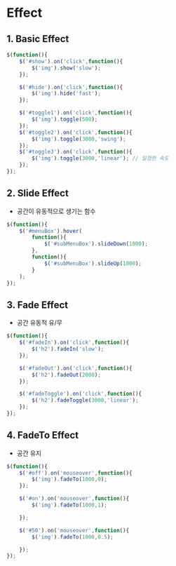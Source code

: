 # Effect

## 1. Basic Effect

``` javascript
$(function(){
    $('#show').on('click',function(){
        $('img').show('slow');
    });

    $('#hide').on('click',function(){
        $('img').hide('fast');
    });

    $('#toggle1').on('click',function(){
        $('img').toggle(500);
    });
    $('#toggle2').on('click',function(){
        $('img').toggle(3000,'swing');
    });
    $('#toggle3').on('click',function(){
        $('img').toggle(3000,'linear'); // 일정한 속도
    });
});
```



## 2. Slide Effect

* 공간이 유동적으로 생기는 함수

```javascript
$(function(){
    $('#menuBox').hover(
        function(){
            $('#subMenuBox').slideDown(1000);
        },
        function(){
            $('#subMenuBox').slideUp(1000);
        }
    );
});
```



## 3. Fade Effect

* 공간 유동적 유/무

```javascript
$(function(){
    $('#fadeIn').on('click',function(){
        $('h2').fadeIn('slow');
    });

    $('#fadeOut').on('click',function(){
        $('h2').fadeOut(2000);
    });

    $('#fadeToggle').on('click',function(){
        $('h2').fadeToggle(3000,'linear');
    });
});
```



## 4. FadeTo Effect

* 공간 유지

```javascript
$(function(){
    $('#off').on('mouseover',function(){
        $('img').fadeTo(1000,0);
    });

    $('#on').on('mouseover',function(){
        $('img').fadeTo(1000,1);

    });

    $('#50').on('mouseover',function(){
        $('img').fadeTo(1000,0.5);

    });
});
```